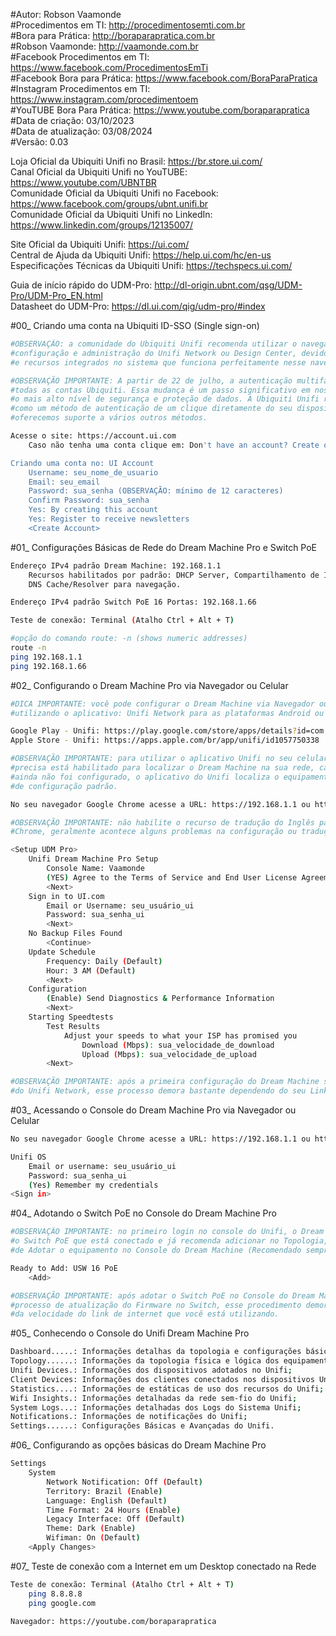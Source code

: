 #Autor: Robson Vaamonde<br>
#Procedimentos em TI: http://procedimentosemti.com.br<br>
#Bora para Prática: http://boraparapratica.com.br<br>
#Robson Vaamonde: http://vaamonde.com.br<br>
#Facebook Procedimentos em TI: https://www.facebook.com/ProcedimentosEmTi<br>
#Facebook Bora para Prática: https://www.facebook.com/BoraParaPratica<br>
#Instagram Procedimentos em TI: https://www.instagram.com/procedimentoem<br>
#YouTUBE Bora Para Prática: https://www.youtube.com/boraparapratica<br>
#Data de criação: 03/10/2023<br>
#Data de atualização: 03/08/2024<br>
#Versão: 0.03

Loja Oficial da Ubiquiti Unifi no Brasil: https://br.store.ui.com/<br>
Canal Oficial da Ubiquiti Unifi no YouTUBE: https://www.youtube.com/UBNTBR<br>
Comunidade Oficial da Ubiquiti Unifi no Facebook: https://www.facebook.com/groups/ubnt.unifi.br<br>
Comunidade Oficial da Ubiquiti Unifi no LinkedIn: https://www.linkedin.com/groups/12135007/

Site Oficial da Ubiquiti Unifi: https://ui.com/<br>
Central de Ajuda da Ubiquiti Unifi: https://help.ui.com/hc/en-us<br>
Especificações Técnicas da Ubiquiti Unifi: https://techspecs.ui.com/

Guia de início rápido do UDM-Pro: http://dl-origin.ubnt.com/qsg/UDM-Pro/UDM-Pro_EN.html<br>
Datasheet do UDM-Pro: https://dl.ui.com/qig/udm-pro/#index

#00_ Criando uma conta na Ubiquiti ID-SSO (Single sign-on)<br>
```bash
#OBSERVAÇÃO: a comunidade do Ubiquiti Unifi recomenda utilizar o navegador Google Chrome para a 
#configuração e administração do Unifi Network ou Design Center, devido a compatibilidade do Java 
#e recursos integrados no sistema que funciona perfeitamente nesse navegador.

#OBSERVAÇÃO IMPORTANTE: A partir de 22 de julho, a autenticação multifator será obrigatória para 
#todas as contas Ubiquiti. Essa mudança é um passo significativo em nosso compromisso de garantir 
#o mais alto nível de segurança e proteção de dados. A Ubiquiti Unifi recomenda usar o UI Verify
#como um método de autenticação de um clique diretamente do seu dispositivo móvel, mas também 
#oferecemos suporte a vários outros métodos.

Acesse o site: https://account.ui.com
	Caso não tenha uma conta clique em: Don't have an account? Create one.

Criando uma conta no: UI Account
	Username: seu_nome_de_usuario
	Email: seu_email
	Password: sua_senha (OBSERVAÇÃO: mínimo de 12 caracteres)
	Confirm Password: sua_senha
	Yes: By creating this account
	Yes: Register to receive newsletters
	<Create Account>
```

#01_ Configurações Básicas de Rede do Dream Machine Pro e Switch PoE<br>
```bash
Endereço IPv4 padrão Dream Machine: 192.168.1.1
	Recursos habilitados por padrão: DHCP Server, Compartilhamento de Internet e
	DNS Cache/Resolver para navegação.

Endereço IPv4 padrão Switch PoE 16 Portas: 192.168.1.66

Teste de conexão: Terminal (Atalho Ctrl + Alt + T)

#opção do comando route: -n (shows numeric addresses)
route -n
ping 192.168.1.1
ping 192.168.1.66
```

#02_ Configurando o Dream Machine Pro via Navegador ou Celular<br>
```bash
#DICA IMPORTANTE: você pode configurar o Dream Machine via Navegador ou Celular, nesse caso
#utilizando o aplicativo: Unifi Network para as plataformas Android ou Apple

Google Play - Unifi: https://play.google.com/store/apps/details?id=com.ubnt.easyunifi&hl=pt_BR&gl=US
Apple Store - Unifi: https://apps.apple.com/br/app/unifi/id1057750338

#OBSERVAÇÃO IMPORTANTE: para utilizar o aplicativo Unifi no seu celular o recurso de Bluetooth
#precisa está habilitado para localizar o Dream Machine na sua rede, caso o seu Dream Machine
#ainda não foi configurado, o aplicativo do Unifi localiza o equipamento e já começa o processo 
#de configuração padrão.

No seu navegador Google Chrome acesse a URL: https://192.168.1.1 ou https://unifi

#OBSERVAÇÃO IMPORTANTE: não habilite o recurso de tradução do Inglês para o Português do Google
#Chrome, geralmente acontece alguns problemas na configuração ou tradução do termo técnico.

<Setup UDM Pro>
	Unifi Dream Machine Pro Setup
		Console Name: Vaamonde
		(YES) Agree to the Terms of Service and End User License Agreement
		<Next>
	Sign in to UI.com
		Email or Username: seu_usuário_ui
		Password: sua_senha_ui
		<Next>
	No Backup Files Found
		<Continue>
	Update Schedule
		Frequency: Daily (Default)
		Hour: 3 AM (Default)
		<Next>
	Configuration
		(Enable) Send Diagnostics & Performance Information
		<Next>
	Starting Speedtests
		Test Results
			Adjust your speeds to what your ISP has promised you
				Download (Mbps): sua_velocidade_de_download
				Upload (Mbps): sua_velocidade_de_upload
		<Next>

#OBSERVAÇÃO IMPORTANTE: após a primeira configuração do Dream Machine será feito o Update
#do Unifi Network, esse processo demora bastante dependendo do seu Link de Internet.
```

#03_ Acessando o Console do Dream Machine Pro via Navegador ou Celular<br>
```bash
No seu navegador Google Chrome acesse a URL: https://192.168.1.1 ou https://unifi

Unifi OS
	Email or username: seu_usuário_ui
	Password: sua_senha_ui
	(Yes) Remember my credentials
<Sign in>
```

#04_ Adotando o Switch PoE no Console do Dream Machine Pro<br>
```bash
#OBSERVAÇÃO IMPORTANTE: no primeiro login no console do Unifi, o Dream Machine já localiza
#o Switch PoE que está conectado e já recomenda adicionar no Topologia, fazendo o processo
#de Adotar o equipamento no Console do Dream Machine (Recomendado sempre)

Ready to Add: USW 16 PoE
	<Add>

#OBSERVAÇÃO IMPORTANTE: após adotar o Switch PoE no Console do Dream Machine é iniciado o 
#processo de atualização do Firmware no Switch, esse procedimento demora bastante dependendo
#da velocidade do link de internet que você está utilizando.
```

#05_ Conhecendo o Console do Unifi Dream Machine Pro<br>
```bash
Dashboard.....: Informações detalhas da topologia e configurações básicas;
Topology......: Informações da topologia física e lógica dos equipamentos Unifi;
Unifi Devices.: Informações dos dispositivos adotados no Unifi;
Client Devices: Informações dos clientes conectados nos dispositivos Unifi;
Statistics....: Informações de estáticas de uso dos recursos do Unifi;
Wifi Insights.: Informações detalhadas da rede sem-fio do Unifi;
System Logs...: Informações detalhadas dos Logs do Sistema Unifi;
Notifications.: Informações de notificações do Unifi;
Settings......: Configurações Básicas e Avançadas do Unifi.
```

#06_ Configurando as opções básicas do Dream Machine Pro<br>
```bash
Settings
	System
		Network Notification: Off (Default)
		Territory: Brazil (Enable)
		Language: English (Default)
		Time Format: 24 Hours (Enable)
		Legacy Interface: Off (Default)
		Theme: Dark (Enable)
		Wifiman: On (Default)
	<Apply Changes>
```

#07_ Teste de conexão com a Internet em um Desktop conectado na Rede<br>
```bash
Teste de conexão: Terminal (Atalho Ctrl + Alt + T)
	ping 8.8.8.8
	ping google.com

Navegador: https://youtube.com/boraparapratica
```